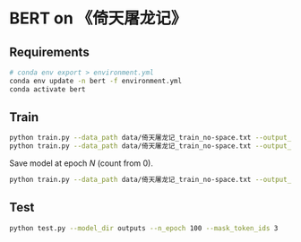 # BERT on 《倚天屠龙记》

## Requirements
```bash
# conda env export > environment.yml
conda env update -n bert -f environment.yml
conda activate bert
```

## Train
```bash
python train.py --data_path data/倚天屠龙记_train_no-space.txt --output_dir outputs --batch_size 32
python train.py --data_path data/倚天屠龙记_train_no-space.txt --output_dir outputs --batch_size 32 --epochs 1000 --resume_from_epoch 9 --save_interval 10
```
Save model at epoch $N$ (count from 0).
```bash
python train.py --data_path data/倚天屠龙记_train_no-space.txt --output_dir outputs --epochs N+1 --resume_from_epoch N
```

## Test
```bash
python test.py --model_dir outputs --n_epoch 100 --mask_token_ids 3
```